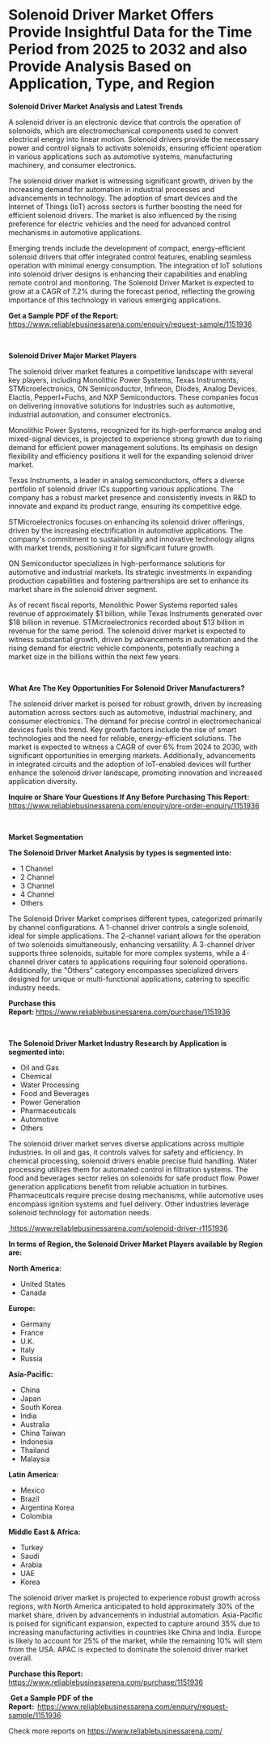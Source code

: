 <p><h1>Solenoid Driver Market Offers Provide Insightful Data for the Time Period from 2025 to 2032 and also Provide Analysis Based on Application, Type, and Region</h1></p><p><strong>Solenoid Driver Market Analysis and Latest Trends</strong></p>
<p><p>A solenoid driver is an electronic device that controls the operation of solenoids, which are electromechanical components used to convert electrical energy into linear motion. Solenoid drivers provide the necessary power and control signals to activate solenoids, ensuring efficient operation in various applications such as automotive systems, manufacturing machinery, and consumer electronics.</p><p>The solenoid driver market is witnessing significant growth, driven by the increasing demand for automation in industrial processes and advancements in technology. The adoption of smart devices and the Internet of Things (IoT) across sectors is further boosting the need for efficient solenoid drivers. The market is also influenced by the rising preference for electric vehicles and the need for advanced control mechanisms in automotive applications.</p><p>Emerging trends include the development of compact, energy-efficient solenoid drivers that offer integrated control features, enabling seamless operation with minimal energy consumption. The integration of IoT solutions into solenoid driver designs is enhancing their capabilities and enabling remote control and monitoring. The Solenoid Driver Market is expected to grow at a CAGR of 7.2% during the forecast period, reflecting the growing importance of this technology in various emerging applications.</p></p>
<p><strong>Get a Sample PDF of the Report:&nbsp;</strong> <a href="https://www.reliablebusinessarena.com/enquiry/request-sample/1151936?utm_campaign=2042&utm_medium=2&utm_source=Github&utm_content=ia&utm_term=10042025&utm_id=solenoid-driver">https://www.reliablebusinessarena.com/enquiry/request-sample/1151936</a></p>
<p>&nbsp;</p>
<p><strong>Solenoid Driver Major Market Players</strong></p>
<p><p>The solenoid driver market features a competitive landscape with several key players, including Monolithic Power Systems, Texas Instruments, STMicroelectronics, ON Semiconductor, Infineon, Diodes, Analog Devices, Elactis, Pepperl+Fuchs, and NXP Semiconductors. These companies focus on delivering innovative solutions for industries such as automotive, industrial automation, and consumer electronics.</p><p>Monolithic Power Systems, recognized for its high-performance analog and mixed-signal devices, is projected to experience strong growth due to rising demand for efficient power management solutions. Its emphasis on design flexibility and efficiency positions it well for the expanding solenoid driver market.</p><p>Texas Instruments, a leader in analog semiconductors, offers a diverse portfolio of solenoid driver ICs supporting various applications. The company has a robust market presence and consistently invests in R&D to innovate and expand its product range, ensuring its competitive edge.</p><p>STMicroelectronics focuses on enhancing its solenoid driver offerings, driven by the increasing electrification in automotive applications. The company's commitment to sustainability and innovative technology aligns with market trends, positioning it for significant future growth.</p><p>ON Semiconductor specializes in high-performance solutions for automotive and industrial markets. Its strategic investments in expanding production capabilities and fostering partnerships are set to enhance its market share in the solenoid driver segment.</p><p>As of recent fiscal reports, Monolithic Power Systems reported sales revenue of approximately $1 billion, while Texas Instruments generated over $18 billion in revenue. STMicroelectronics recorded about $13 billion in revenue for the same period. The solenoid driver market is expected to witness substantial growth, driven by advancements in automation and the rising demand for electric vehicle components, potentially reaching a market size in the billions within the next few years.</p></p>
<p>&nbsp;</p>
<p><strong>What Are The Key Opportunities For Solenoid Driver Manufacturers?</strong></p>
<p><p>The solenoid driver market is poised for robust growth, driven by increasing automation across sectors such as automotive, industrial machinery, and consumer electronics. The demand for precise control in electromechanical devices fuels this trend. Key growth factors include the rise of smart technologies and the need for reliable, energy-efficient solutions. The market is expected to witness a CAGR of over 6% from 2024 to 2030, with significant opportunities in emerging markets. Additionally, advancements in integrated circuits and the adoption of IoT-enabled devices will further enhance the solenoid driver landscape, promoting innovation and increased application diversity.</p></p>
<p><strong>Inquire or Share Your Questions If Any Before Purchasing This Report:</strong> <a href="https://www.reliablebusinessarena.com/enquiry/pre-order-enquiry/1151936?utm_campaign=2042&utm_medium=2&utm_source=Github&utm_content=ia&utm_term=10042025&utm_id=solenoid-driver">https://www.reliablebusinessarena.com/enquiry/pre-order-enquiry/1151936</a></p>
<p>&nbsp;</p>
<p><strong>Market Segmentation</strong></p>
<p><strong>The Solenoid Driver Market Analysis by types is segmented into:</strong></p>
<p><ul><li>1 Channel</li><li>2 Channel</li><li>3 Channel</li><li>4 Channel</li><li>Others</li></ul></p>
<p><p>The Solenoid Driver Market comprises different types, categorized primarily by channel configurations. A 1-channel driver controls a single solenoid, ideal for simple applications. The 2-channel variant allows for the operation of two solenoids simultaneously, enhancing versatility. A 3-channel driver supports three solenoids, suitable for more complex systems, while a 4-channel driver caters to applications requiring four solenoid operations. Additionally, the "Others" category encompasses specialized drivers designed for unique or multi-functional applications, catering to specific industry needs.</p></p>
<p><strong>Purchase this Report:&nbsp;</strong><a href="https://www.reliablebusinessarena.com/purchase/1151936?utm_campaign=2042&utm_medium=2&utm_source=Github&utm_content=ia&utm_term=10042025&utm_id=solenoid-driver">https://www.reliablebusinessarena.com/purchase/1151936</a></p>
<p>&nbsp;</p>
<p><strong>The Solenoid Driver Market Industry Research by Application is segmented into:</strong></p>
<p><ul><li>Oil and Gas</li><li>Chemical</li><li>Water Processing</li><li>Food and Beverages</li><li>Power Generation</li><li>Pharmaceuticals</li><li>Automotive</li><li>Others</li></ul></p>
<p><p>The solenoid driver market serves diverse applications across multiple industries. In oil and gas, it controls valves for safety and efficiency. In chemical processing, solenoid drivers enable precise fluid handling. Water processing utilizes them for automated control in filtration systems. The food and beverages sector relies on solenoids for safe product flow. Power generation applications benefit from reliable actuation in turbines. Pharmaceuticals require precise dosing mechanisms, while automotive uses encompass ignition systems and fuel delivery. Other industries leverage solenoid technology for automation needs.</p></p>
<p><a href="https://www.reliablebusinessarena.com/solenoid-driver-r1151936?utm_campaign=2042&utm_medium=2&utm_source=Github&utm_content=ia&utm_term=10042025&utm_id=solenoid-driver">&nbsp;https://www.reliablebusinessarena.com/solenoid-driver-r1151936</a></p>
<p><strong>In terms of Region, the Solenoid Driver Market Players available by Region are:</strong></p>
<p>
    <p> <strong> North America: </strong>
        <ul>
            <li>United States</li>
            <li>Canada</li>
        </ul>
        </p> 
    <p> <strong> Europe: </strong>
        <ul>
            <li>Germany</li>
            <li>France</li>
            <li>U.K.</li>
            <li>Italy</li>
            <li>Russia</li>
        </ul>
        </p> 
    <p> <strong> Asia-Pacific: </strong>
        <ul>
            <li>China</li>
            <li>Japan</li>
            <li>South Korea</li>
            <li>India</li>
            <li>Australia</li>
            <li>China Taiwan</li>
            <li>Indonesia</li>
            <li>Thailand</li>
            <li>Malaysia</li>
        </ul>
        </p> 
    <p> <strong> Latin America: </strong>
        <ul>
            <li>Mexico</li>
            <li>Brazil</li>
            <li>Argentina Korea</li>
            <li>Colombia</li>
        </ul>
        </p> 
    <p> <strong> Middle East & Africa: </strong>
        <ul>
            <li>Turkey</li>
            <li>Saudi</li>
            <li>Arabia</li>
            <li>UAE</li>
            <li>Korea</li>
        </ul>
    </p>
    </p>
<p><p>The solenoid driver market is projected to experience robust growth across regions, with North America anticipated to hold approximately 30% of the market share, driven by advancements in industrial automation. Asia-Pacific is poised for significant expansion, expected to capture around 35% due to increasing manufacturing activities in countries like China and India. Europe is likely to account for 25% of the market, while the remaining 10% will stem from the USA. APAC is expected to dominate the solenoid driver market overall.</p></p>
<p><strong>Purchase this Report: </strong><a href="https://www.reliablebusinessarena.com/purchase/1151936?utm_campaign=2042&utm_medium=2&utm_source=Github&utm_content=ia&utm_term=10042025&utm_id=solenoid-driver">https://www.reliablebusinessarena.com/purchase/1151936</a></p>
<p>&nbsp;<strong>Get a Sample PDF of the Report:&nbsp;&nbsp;</strong><a href="https://www.reliablebusinessarena.com/enquiry/request-sample/1151936?utm_campaign=2042&utm_medium=2&utm_source=Github&utm_content=ia&utm_term=10042025&utm_id=solenoid-driver">https://www.reliablebusinessarena.com/enquiry/request-sample/1151936</a></p>
<p><strong></strong></p>
<p>Check more reports on <a href="https://www.reliablebusinessarena.com/?utm_campaign=2042&utm_medium=2&utm_source=Github&utm_content=ia&utm_term=10042025&utm_id=solenoid-driver">https://www.reliablebusinessarena.com/</a></p>